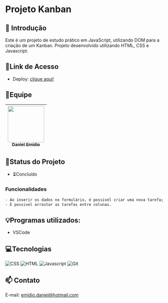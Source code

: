 # Projeto Kanban

## 📖 Introdução 

Este é um projeto de estudo prático em JavaScript, utilizando DOM para a criação de um Kanban. Projeto desenvolvido utilizando HTML, CSS e Javascript.

## 🔗Link de Acesso
- Deploy: [clique aqui!](https://danielemidio1988.github.io/kanban/)

## 👥Equipe
| [<img src="https://avatars.githubusercontent.com/u/111311678?v=4" width=115><br><sub>Daniel Emidio</sub>](https://github.com/DanielEmidio1988) |
| :---: |

## 🧭Status do Projeto
- ⏳Concluído


### Funcionalidades
```bash
- Ao inserir os dados no formulário, é possivel criar uma nova tarefa;
- É possivel arrastar as tarefas entre colunas.
```

## 💡Programas utilizados:
- VSCode

## 💻Tecnologias 

![CSS](https://img.shields.io/badge/CSS3-1572B6?style=for-the-badge&logo=css3&logoColor=white)
![HTML](https://img.shields.io/badge/HTML5-E34F26?style=for-the-badge&logo=html5&logoColor=white)
![Javascript](https://img.shields.io/badge/JavaScript-323330?style=for-the-badge&logo=javascript&logoColor=F7DF1E)
![Git](https://img.shields.io/badge/GIT-E44C30?style=for-the-badge&logo=git&logoColor=white)

## 📫 Contato

E-mail: emidio.daniel@hotmail.com
